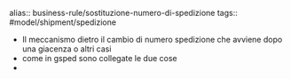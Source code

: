 alias:: business-rule/sostituzione-numero-di-spedizione
tags:: #model/shipment/spedizione

- Il meccanismo dietro il cambio di numero spedizione che avviene dopo una giacenza o altri casi
- come in gsped sono collegate le due cose
-